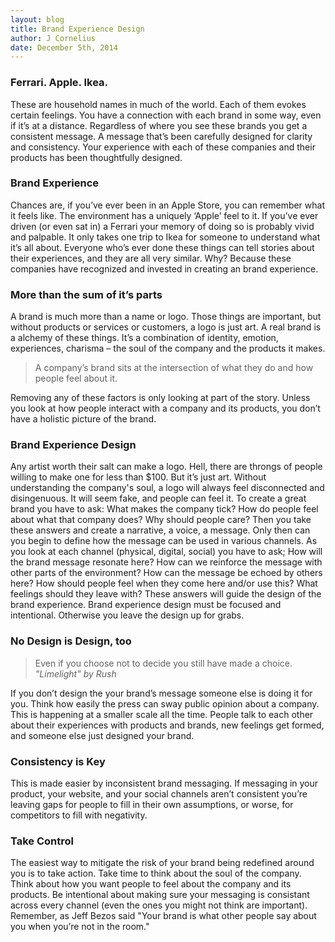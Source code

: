 ```yaml
---
layout: blog
title: Brand Experience Design
author: J Cornelius
date: December 5th, 2014
---
```

### Ferrari. Apple. Ikea.
These are household names in much of the world. Each of them evokes certain feelings. You have a connection with each brand in some way, even if it’s at a distance. Regardless of where you see these brands you get a consistent message. A message that’s been carefully designed for clarity and consistency. Your experience with each of these companies and their products has been thoughtfully designed.
### Brand Experience
Chances are, if you’ve ever been in an Apple Store, you can remember what it feels like. The environment has a uniquely ‘Apple’ feel to it. If you’ve ever driven (or even sat in) a Ferrari your memory of doing so is probably vivid and palpable. It only takes one trip to Ikea for someone to understand what it’s all about. Everyone who’s ever done these things can tell stories about their experiences, and they are all very similar.
Why? Because these companies have recognized and invested in creating an brand experience.
### More than the sum of it’s parts
A brand is much more than a name or logo. Those things are important, but without products or services or customers, a logo is just art. A real brand is a alchemy of these things. It’s a combination of identity, emotion, experiences, charisma – the soul of the company and the products it makes.
> A company’s brand sits at the intersection of what they do and how people feel about it.

Removing any of these factors is only looking at part of the story. Unless you look at how people interact with a company and its products, you don’t have a holistic picture of the brand.
### Brand Experience Design
Any artist worth their salt can make a logo. Hell, there are throngs of people willing to make one for less than $100. But it’s just art. Without understanding the company's soul, a logo will always feel disconnected and disingenuous. It will seem fake, and people can feel it.
To create a great brand you have to ask: What makes the company tick? How do people feel about what that company does? Why should people care? Then you take these answers and create a narrative, a voice, a message. Only then can you begin to define how the message can be used in various channels.
As you look at each channel (physical, digital, social) you have to ask; How will the brand message resonate here? How can we reinforce the message with other parts of the environment? How can the message be echoed by others here? How should people feel when they come here and/or use this? What feelings should they leave with?
These answers will guide the design of the brand experience. Brand experience design must be focused and intentional. Otherwise you leave the design up for grabs.
### No Design is Design, too
> Even if you choose not to decide you still have made a choice. *"Limelight" by Rush*

If you don’t design the your brand’s message someone else is doing it for you. Think how easily the press can sway public opinion about a company. This is happening at a smaller scale all the time. People talk to each other about their experiences with products and brands, new feelings get formed, and someone else just designed your brand.

### Consistency is Key
This is made easier by inconsistent brand messaging. If messaging in your product, your website, and your social channels aren’t consistent you’re leaving gaps for people to fill in their own assumptions, or worse, for competitors to fill with negativity.
### Take Control
The easiest way to mitigate the risk of your brand being redefined around you is to take action. Take time to think about the soul of the company. Think about how you want people to feel about the company and its products. Be intentional about making sure your messaging is consistant across every channel (even the ones you might not think are important). Remember, as Jeff Bezos said "Your brand is what other people say about you when you’re not in the room."
